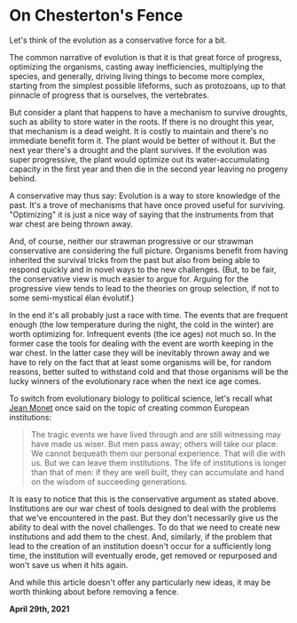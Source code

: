 # On Chesterton's Fence

Let's think of the evolution as a conservative force for a bit.

The common narrative of evolution is that it is that great force of progress, optimizing the organisms, casting away inefficiencies, multiplying the species, and generally, driving living things to become more complex, starting from the simplest possible lifeforms, such as protozoans, up to that pinnacle of progress that is ourselves, the vertebrates.

But consider a plant that happens to have a mechanism to survive droughts, such as ability to store water in the roots. If there is no drought this year, that mechanism is a dead weight. It is costly to maintain and there's no immediate benefit form it. The plant would be better of without it. But the next year there's a drought and the plant survives. If the evolution was super progressive, the plant would optimize out its water-accumulating capacity in the first year and then die in the second year leaving no progeny behind.

A conservative may thus say: Evolution is a way to store knowledge of the past. It's a trove of mechanisms that have once proved useful for surviving. "Optimizing" it is just a nice way of saying that the instruments from that war chest are being thrown away.

And, of course, neither our strawman progressive or our strawman conservative are considering the full picture. Organisms benefit from having inherited the survival tricks from the past but also from being able to respond quickly and in novel ways to the new challenges. (But, to be fair, the conservative view is much easier to argue for. Arguing for the progressive view tends to lead to the theories on group selection, if not to some semi-mystical élan évolutif.)

In the end it's all probably just a race with time. The events that are frequent enough (the low temperature during the night, the cold in the winter) are worth optimizing for. Infrequent events (the ice ages) not much so. In the former case the tools for dealing with the event are worth keeping in the war chest. In the latter case they will be inevitably thrown away and we have to rely on the fact that at least some organisms will be, for random reasons, better suited to withstand cold and that those organisms will be the lucky winners of the evolutionary race when the next ice age comes.

To switch from evolutionary biology to political science, let's recall what [Jean Monet](https://250bpm.com/blog:174/index.html) once said on the topic of creating common European institutions:

> The tragic events we have lived through and are still witnessing may have made us wiser. But men pass away; others will take our place. We cannot bequeath them our personal experience. That will die with us. But we can leave them institutions. The life of institutions is longer than that of men: if they are well built, they can accumulate and hand on the wisdom of succeeding generations.

It is easy to notice that this is the conservative argument as stated above. Institutions are our war chest of tools designed to deal with the problems that we've encountered in the past. But they don't necessarily give us the ability to deal with the novel challenges. To do that we need to create new institutions and add them to the chest. And, similarly, if the problem that lead to the creation of an institution doesn't occur for a sufficiently long time, the institution will eventually erode, get removed or repurposed and won't save us when it hits again.

And while this article doesn't offer any particularly new ideas, it may be worth thinking about before removing a fence.

**April 29th, 2021**
